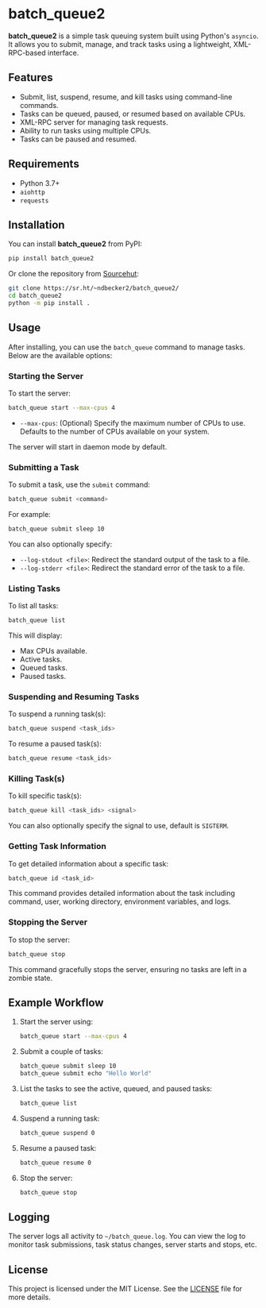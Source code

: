 # batch_queue2

**batch_queue2** is a simple task queuing system built using Python's `asyncio`. It allows you to submit, manage, and track tasks using a lightweight, XML-RPC-based interface.

## Features
- Submit, list, suspend, resume, and kill tasks using command-line commands.
- Tasks can be queued, paused, or resumed based on available CPUs.
- XML-RPC server for managing task requests.
- Ability to run tasks using multiple CPUs.
- Tasks can be paused and resumed.

## Requirements
- Python 3.7+
- `aiohttp`
- `requests`

## Installation
You can install **batch_queue2** from PyPI:

```sh
pip install batch_queue2
```

Or clone the repository from [Sourcehut](https://sr.ht/~ndbecker2/batch_queue2/):

```sh
git clone https://sr.ht/~ndbecker2/batch_queue2/
cd batch_queue2
python -m pip install .
```

## Usage

After installing, you can use the `batch_queue` command to manage tasks. Below are the available options:

### Starting the Server
To start the server:

```sh
batch_queue start --max-cpus 4
```

- `--max-cpus`: (Optional) Specify the maximum number of CPUs to use. Defaults to the number of CPUs available on your system.

The server will start in daemon mode by default.

### Submitting a Task
To submit a task, use the `submit` command:

```sh
batch_queue submit <command>
```
For example:

```sh
batch_queue submit sleep 10
```

You can also optionally specify:
- `--log-stdout <file>`: Redirect the standard output of the task to a file.
- `--log-stderr <file>`: Redirect the standard error of the task to a file.

### Listing Tasks
To list all tasks:

```sh
batch_queue list
```
This will display:
- Max CPUs available.
- Active tasks.
- Queued tasks.
- Paused tasks.

### Suspending and Resuming Tasks
To suspend a running task(s):

```sh
batch_queue suspend <task_ids>
```

To resume a paused task(s):

```sh
batch_queue resume <task_ids>
```

### Killing Task(s)
To kill specific task(s):

```sh
batch_queue kill <task_ids> <signal>
```
You can also optionally specify the signal to use, default is `SIGTERM`.

### Getting Task Information
To get detailed information about a specific task:

```sh
batch_queue id <task_id>
```
This command provides detailed information about the task including command, user, working directory, environment variables, and logs.

### Stopping the Server
To stop the server:

```sh
batch_queue stop
```
This command gracefully stops the server, ensuring no tasks are left in a zombie state.

## Example Workflow
1. Start the server using:
   ```sh
   batch_queue start --max-cpus 4
   ```

2. Submit a couple of tasks:
   ```sh
   batch_queue submit sleep 10
   batch_queue submit echo "Hello World"
   ```

3. List the tasks to see the active, queued, and paused tasks:
   ```sh
   batch_queue list
   ```

4. Suspend a running task:
   ```sh
   batch_queue suspend 0
   ```

5. Resume a paused task:
   ```sh
   batch_queue resume 0
   ```

6. Stop the server:
   ```sh
   batch_queue stop
   ```

## Logging
The server logs all activity to `~/batch_queue.log`. You can view the log to monitor task submissions, task status changes, server starts and stops, etc.

## License
This project is licensed under the MIT License. See the [LICENSE](LICENSE) file for more details.

